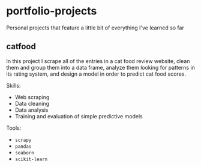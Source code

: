# portfolio-projects
Personal projects that feature a little bit of everything I've learned so far

## catfood
In this project I scrape all of the entries in a cat food review website, clean them and group them into a data frame, analyze them looking for patterns in its rating system, and design a model in order to predict cat food scores.

Skills:
- Web scraping
- Data cleaning
- Data analysis
- Training and evaluation of simple predictive models

Tools:
- ```scrapy```
- ```pandas```
- ```seaborn```
- ```scikit-learn```
